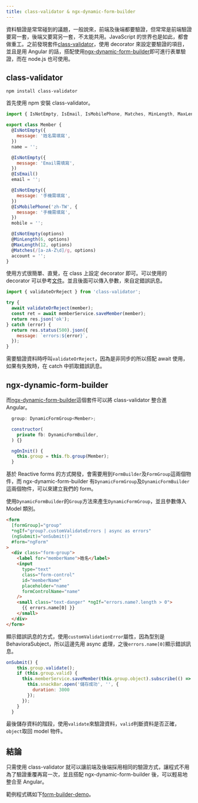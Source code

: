 ```yaml
---
title: class-validator & ngx-dynamic-form-builder
---
```


資料驗證是常常碰到的議題，一般說來，前端及後端都要驗證，但常常是前端驗證要寫一套，後端又要寫另一套，不太能共用。JavaScript 的世界也是如此，都會做重工。之前發現套件[class-validator](https://github.com/typestack/class-validator)，使用 decorator 來設定要驗證的項目，並且是用 Angular 的話，搭配使用[ngx-dynamic-form-builder](https://github.com/EndyKaufman/ngx-dynamic-form-builder)即可進行表單驗證，而在 node.js 也可使用。

## class-validator

```
npm install class-validator
```

首先使用 npm 安裝 class-validator。

```javascript
import { IsNotEmpty, IsEmail, IsMobilePhone, Matches, MinLength, MaxLength } from 'class-validator';

export class Member {
  @IsNotEmpty({
    message: '姓名需填寫',
  })
  name = '';

  @IsNotEmpty({
    message: 'Email需填寫',
  })
  @IsEmail()
  email = '';

  @IsNotEmpty({
    message: '手機需填寫',
  })
  @IsMobilePhone('zh-TW', {
    message: '手機需填寫',
  })
  mobile = '';

  @IsNotEmpty(options)
  @MinLength(6, options)
  @MaxLength(12, options)
  @Matches(/[a-zA-Z\d]/g, options)
  account = '';
}
```

使用方式很簡單、直覺，在 class 上設定 decorator 即可。可以使用的 decorator 可以參考[文件](https://github.com/typestack/class-validator#validation-decorators)。並且後面可以傳入參數，來自定錯誤訊息。

```javascript
import { validateOrReject } from 'class-validator';

try {
  await validateOrReject(member);
  const ret = await memberService.saveMember(member);
  return res.json('ok');
} catch (error) {
  return res.status(500).json({
    message: `errors:${error}`,
  });
}
```

需要驗證資料時呼叫`validateOrReject`，因為是非同步的所以搭配 await 使用，如果有失敗時，在 catch 中抓取錯誤訊息。

## ngx-dynamic-form-builder

而[ngx-dynamic-form-builder](https://github.com/EndyKaufman/ngx-dynamic-form-builder)這個套件可以將 class-validator 整合進 Angular。

```javascript
  group: DynamicFormGroup<Member>;

  constructor(
    private fb: DynamicFormBuilder,
  ) {}

  ngOnInit() {
    this.group = this.fb.group(Member);
  }

```

基於 Reactive forms 的方式開發，會需要用到`FormBuilder`及`FormGroup`這兩個物件，而 ngx-dynamic-form-builder 有`DynamicFormGroup`及`DynamicFormBuilder`這兩個物件，可以來建立我們的 form。

使用`DynamicFormBuilder`的`Group`方法來產生`DynamicFormGroup`，並且參數傳入 Model 類別。

```html
<form
  [formGroup]="group"
  *ngIf="group?.customValidateErrors | async as errors"
  (ngSubmit)="onSubmit()"
  #form="ngForm"
>
  <div class="form-group">
    <label for="memberName">姓名</label>
    <input
      type="text"
      class="form-control"
      id="memberName"
      placeholder="name"
      formControlName="name"
    />
    <small class="text-danger" *ngIf="errors.name?.length > 0">
      {{ errors.name[0] }}
    </small>
  </div>
</form>
```

顯示錯誤訊息的方式，使用`customValidationError`屬性，因為型別是 BehavioraSubject，所以這邊先用 async 處理，之後`errors.name[0]`顯示錯誤訊息。

```javascript
onSubmit() {
    this.group.validate();
    if (this.group.valid) {
      this.memberService.saveMember(this.group.object).subscribe(() => {
        this.snackBar.open('儲存成功', '', {
          duration: 3000
        });
      });
    }
  }
```

最後儲存資料的階段，使用`validate`來驗證資料，`valid`判斷資料是否正確，`object`取回 model 物件。

## 結論

只需使用 class-validator 就可以讓前端及後端採用相同的驗證方式，讓程式不用為了驗證重覆再寫一次，並且搭配 ngx-dynamic-form-builder 後，可以輕易地整合至 Angular。

範例程式碼如下[form-builder-demo](https://github.com/thomascsd/form-builder-demo)。
